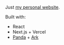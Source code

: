 Just [my personal website](https://mario.dev 'My Personal website').

Built with:

- React
- Next.js + Vercel
- [Panda](https://panda-css.com/) + [Ark](https://ark-ui.com/)
